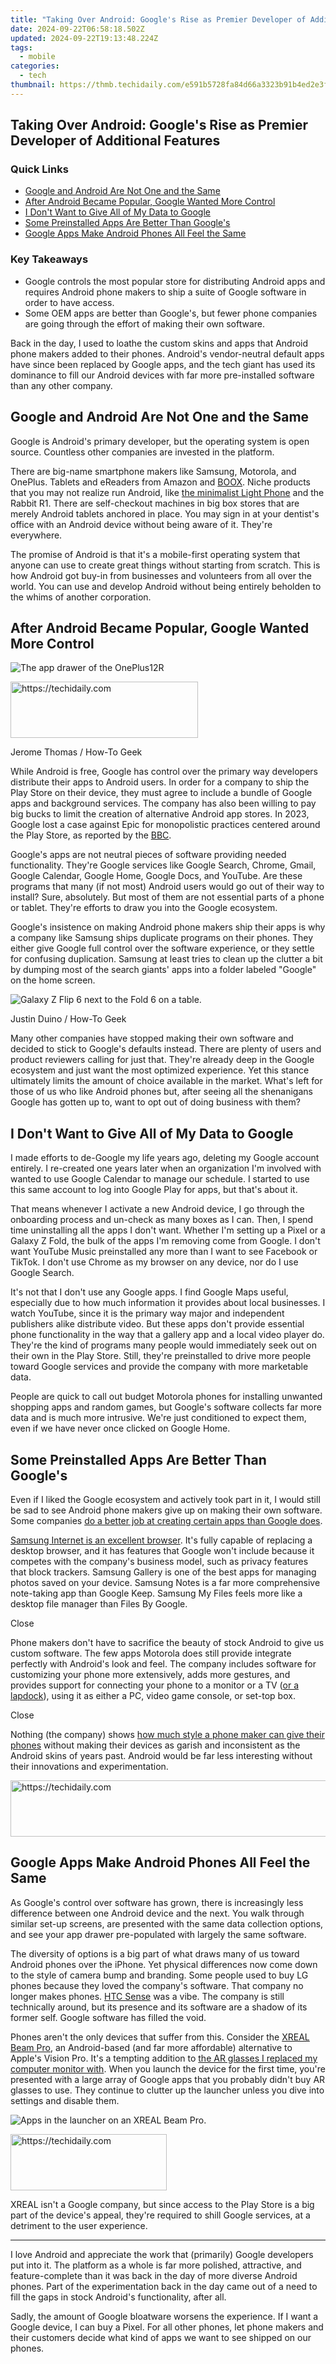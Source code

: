 ```yaml
---
title: "Taking Over Android: Google's Rise as Premier Developer of Additional Features"
date: 2024-09-22T06:58:18.502Z
updated: 2024-09-22T19:13:48.224Z
tags:
  - mobile
categories:
  - tech
thumbnail: https://thmb.techidaily.com/e591b5728fa84d66a3323b91b4ed2e3f5b0efaa53a757d0b8f7bbc674ee0d976.jpg
---
```


## Taking Over Android: Google's Rise as Premier Developer of Additional Features

### Quick Links

* [Google and Android Are Not One and the Same](https://android-transfer.techidaily.com/in-2024-how-to-transfer-contacts-from-realme-c55-to-other-android-devices-devices-drfone-by-drfone-transfer-from-android-transfer-from-android/)
* [After Android Became Popular, Google Wanted More Control](https://extra-resources.techidaily.com/enhance-xbox-gameplay-with-best-monitor-recommendations/)
* [I Don't Want to Give All of My Data to Google](https://buynow-marvelous.techidaily.com/2024-sonic-winners-top-tier-headphones-roundup/)
* [Some Preinstalled Apps Are Better Than Google's](https://win-blog.techidaily.com/error-0xc19001e1-in-windows-10-a-complete-walkthrough-to-restore-system-health/)
* [Google Apps Make Android Phones All Feel the Same](https://fox-friendly.techidaily.com/decreasing-audio-intensity-protocol/)

### Key Takeaways

* Google controls the most popular store for distributing Android apps and requires Android phone makers to ship a suite of Google software in order to have access.
* Some OEM apps are better than Google's, but fewer phone companies are going through the effort of making their own software.

 Back in the day, I used to loathe the custom skins and apps that Android phone makers added to their phones. Android's vendor-neutral default apps have since been replaced by Google apps, and the tech giant has used its dominance to fill our Android devices with far more pre-installed software than any other company.

##  Google and Android Are Not One and the Same

 Google is Android's primary developer, but the operating system is open source. Countless other companies are invested in the platform.

 There are big-name smartphone makers like Samsung, Motorola, and OnePlus. Tablets and eReaders from Amazon and [BOOX](https://fake-location.techidaily.com/prank-your-friends-easy-ways-to-fake-and-share-google-maps-location-on-lava-storm-5g-drfone-by-drfone-virtual-android/). Niche products that you may not realize run Android, like [the minimalist Light Phone](https://video-capture.techidaily.com/new-2024-approved-advanced-techniques-capturing-teams-screen-content/) and the Rabbit R1\. There are self-checkout machines in big box stores that are merely Android tablets anchored in place. You may sign in at your dentist's office with an Android device without being aware of it. They're everywhere.

 The promise of Android is that it's a mobile-first operating system that anyone can use to create great things without starting from scratch. This is how Android got buy-in from businesses and volunteers from all over the world. You can use and develop Android without being entirely beholden to the whims of another corporation.

##  After Android Became Popular, Google Wanted More Control

![The app drawer of the OnePlus12R](https://static1.howtogeekimages.com/wordpress/wp-content/uploads/wm/2024/02/the-app-drawer-of-the-oneplus12rjpg_53485300814_o.jpg) 

<!-- affiliate ads begin -->
<a href="https://aligracehair.sjv.io/c/5597632/1885943/19272" target="_top" id="1885943">
  <img src="//a.impactradius-go.com/display-ad/19272-1885943" border="0" alt="https://techidaily.com" width="300" height="90"/>
</a>
<img height="0" width="0" src="https://aligracehair.sjv.io/i/5597632/1885943/19272" style="position:absolute;visibility:hidden;" border="0" />
<!-- affiliate ads end -->

Jerome Thomas / How-To Geek

 While Android is free, Google has control over the primary way developers distribute their apps to Android users. In order for a company to ship the Play Store on their device, they must agree to include a bundle of Google apps and background services. The company has also been willing to pay big bucks to limit the creation of alternative Android app stores. In 2023, Google lost a case against Epic for monopolistic practices centered around the Play Store, as reported by the [BBC](https://www.bbc.com/news/business-67688720).

 Google's apps are not neutral pieces of software providing needed functionality. They're Google services like Google Search, Chrome, Gmail, Google Calendar, Google Home, Google Docs, and YouTube. Are these programs that many (if not most) Android users would go out of their way to install? Sure, absolutely. But most of them are not essential parts of a phone or tablet. They're efforts to draw you into the Google ecosystem.

 Google's insistence on making Android phone makers ship their apps is why a company like Samsung ships duplicate programs on their phones. They either give Google full control over the software experience, or they settle for confusing duplication. Samsung at least tries to clean up the clutter a bit by dumping most of the search giants' apps into a folder labeled "Google" on the home screen.

![Galaxy Z Flip 6 next to the Fold 6 on a table.](https://static1.howtogeekimages.com/wordpress/wp-content/uploads/2024/07/flip-6-next-to-fold-6-1.jpg) 

Justin Duino / How-To Geek

 Many other companies have stopped making their own software and decided to stick to Google's defaults instead. There are plenty of users and product reviewers calling for just that. They're already deep in the Google ecosystem and just want the most optimized experience. Yet this stance ultimately limits the amount of choice available in the market. What's left for those of us who like Android phones but, after seeing all the shenanigans Google has gotten up to, want to opt out of doing business with them?

##  I Don't Want to Give All of My Data to Google

 I made efforts to de-Google my life years ago, deleting my Google account entirely. I re-created one years later when an organization I'm involved with wanted to use Google Calendar to manage our schedule. I started to use this same account to log into Google Play for apps, but that's about it.

 That means whenever I activate a new Android device, I go through the onboarding process and un-check as many boxes as I can. Then, I spend time uninstalling all the apps I don't want. Whether I'm setting up a Pixel or a Galaxy Z Fold, the bulk of the apps I'm removing come from Google. I don't want YouTube Music preinstalled any more than I want to see Facebook or TikTok. I don't use Chrome as my browser on any device, nor do I use Google Search.

 It's not that I don't use any Google apps. I find Google Maps useful, especially due to how much information it provides about local businesses. I watch YouTube, since it is the primary way major and independent publishers alike distribute video. But these apps don't provide essential phone functionality in the way that a gallery app and a local video player do. They're the kind of programs many people would immediately seek out on their own in the Play Store. Still, they're preinstalled to drive more people toward Google services and provide the company with more marketable data.

 People are quick to call out budget Motorola phones for installing unwanted shopping apps and random games, but Google's software collects far more data and is much more intrusive. We're just conditioned to expect them, even if we have never once clicked on Google Home.

##  Some Preinstalled Apps Are Better Than Google's

 Even if I liked the Google ecosystem and actively took part in it, I would still be sad to see Android phone makers give up on making their own software. Some companies [do a better job at creating certain apps than Google does](https://extra-hints.techidaily.com/new-an-examination-of-photoshops-anti-shake-capabilities/).

[Samsung Internet is an excellent browser](https://on-screen-recording.techidaily.com/new-streamline-your-screen-captures-with-4-methods/). It's fully capable of replacing a desktop browser, and it has features that Google won't include because it competes with the company's business model, such as privacy features that block trackers. Samsung Gallery is one of the best apps for managing photos saved on your device. Samsung Notes is a far more comprehensive note-taking app than Google Keep. Samsung My Files feels more like a desktop file manager than Files By Google.

Close 

 Phone makers don't have to sacrifice the beauty of stock Android to give us custom software. The few apps Motorola does still provide integrate perfectly with Android's look and feel. The company includes software for customizing your phone more extensively, adds more gestures, and provides support for connecting your phone to a monitor or a TV ([or a lapdock](https://apple-account.techidaily.com/in-2024-how-to-reset-apple-id-and-apple-password-from-apple-iphone-15-plus-by-drfone-ios/)), using it as either a PC, video game console, or set-top box.

Close 

 Nothing (the company) shows [how much style a phone maker can give their phones](https://hardware-reviews.techidaily.com/toms-tech-insights-exploring-the-latest-in-hardware-innovation/) without making their devices as garish and inconsistent as the Android skins of years past. Android would be far less interesting without their innovations and experimentation.

<!-- affiliate ads begin -->
<a href="https://imp.i357552.net/c/5597632/1001446/11832" target="_top" id="1001446">
  <img src="//a.impactradius-go.com/display-ad/11832-1001446" border="0" alt="https://techidaily.com" width="728" height="90"/>
</a>
<img height="0" width="0" src="https://imp.i357552.net/i/5597632/1001446/11832" style="position:absolute;visibility:hidden;" border="0" />
<!-- affiliate ads end -->

##  Google Apps Make Android Phones All Feel the Same

 As Google's control over software has grown, there is increasingly less difference between one Android device and the next. You walk through similar set-up screens, are presented with the same data collection options, and see your app drawer pre-populated with largely the same software.

 The diversity of options is a big part of what draws many of us toward Android phones over the iPhone. Yet physical differences now come down to the style of camera bump and branding. Some people used to buy LG phones because they loved the company's software. That company no longer makes phones. [HTC Sense](https://driver-error.techidaily.com/solving-invalid-drivers-installation-issues-on-your-pc/) was a vibe. The company is still technically around, but its presence and its software are a shadow of its former self. Google software has filled the void.

 Phones aren't the only devices that suffer from this. Consider the [XREAL Beam Pro](https://us.shop.xreal.com/products/xreal-beam-pro), an Android-based (and far more affordable) alternative to Apple's Vision Pro. It's a tempting addition to [the AR glasses I replaced my computer monitor with](https://youtube-docs.techidaily.com/approved-expert-insights-where-to-invest-in-youtube-creator-revenue/). When you launch the device for the first time, you're presented with a large array of Google apps that you probably didn't buy AR glasses to use. They continue to clutter up the launcher unless you dive into settings and disable them.

![Apps in the launcher on an XREAL Beam Pro.](https://static1.howtogeekimages.com/wordpress/wp-content/uploads/2024/08/xreal_shot_1723131795364.png) 

<!-- affiliate ads begin -->
<a href="https://aligracehair.sjv.io/c/5597632/2135368/19272" target="_top" id="2135368">
  <img src="//a.impactradius-go.com/display-ad/19272-2135368" border="0" alt="https://techidaily.com" width="250" height="90"/>
</a>
<img height="0" width="0" src="https://aligracehair.sjv.io/i/5597632/2135368/19272" style="position:absolute;visibility:hidden;" border="0" />
<!-- affiliate ads end -->

 XREAL isn't a Google company, but since access to the Play Store is a big part of the device's appeal, they're required to shill Google services, at a detriment to the user experience.

---

 I love Android and appreciate the work that (primarily) Google developers put into it. The platform as a whole is far more polished, attractive, and feature-complete than it was back in the day of more diverse Android phones. Part of the experimentation back in the day came out of a need to fill the gaps in stock Android's functionality, after all.

 Sadly, the amount of Google bloatware worsens the experience. If I want a Google device, I can buy a Pixel. For all other phones, let phone makers and their customers decide what kind of apps we want to see shipped on our phones.

<ins class="adsbygoogle"
     style="display:block"
     data-ad-format="autorelaxed"
     data-ad-client="ca-pub-7571918770474297"
     data-ad-slot="1223367746"></ins>

<ins class="adsbygoogle"
     style="display:block"
     data-ad-client="ca-pub-7571918770474297"
     data-ad-slot="8358498916"
     data-ad-format="auto"
     data-full-width-responsive="true"></ins>



